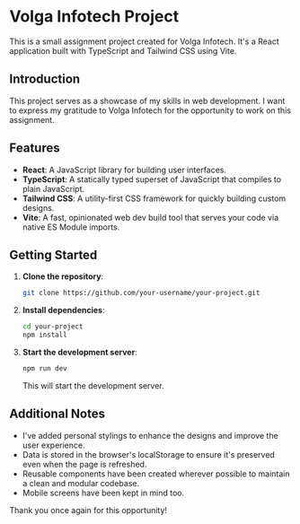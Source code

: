 # Volga Infotech Project

This is a small assignment project created for Volga Infotech. It's a React application built with TypeScript and Tailwind CSS using Vite.

## Introduction

This project serves as a showcase of my skills in web development. I want to express my gratitude to Volga Infotech for the opportunity to work on this assignment.

## Features

- **React**: A JavaScript library for building user interfaces.
- **TypeScript**: A statically typed superset of JavaScript that compiles to plain JavaScript.
- **Tailwind CSS**: A utility-first CSS framework for quickly building custom designs.
- **Vite**: A fast, opinionated web dev build tool that serves your code via native ES Module imports.

## Getting Started

1. **Clone the repository**:

   ```bash
   git clone https://github.com/your-username/your-project.git
   ```

2. **Install dependencies**:

   ```bash
   cd your-project
   npm install
   ```

3. **Start the development server**:

   ```bash
   npm run dev
   ```

   This will start the development server.

## Additional Notes

- I've added personal stylings to enhance the designs and improve the user experience.
- Data is stored in the browser's localStorage to ensure it's preserved even when the page is refreshed.
- Reusable components have been created wherever possible to maintain a clean and modular codebase.
- Mobile screens have been kept in mind too.

Thank you once again for this opportunity!
